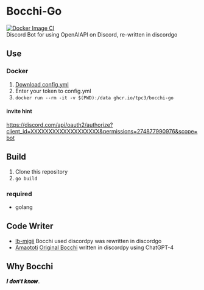 # Bocchi-Go
[![Docker Image CI](https://github.com/tpc3/Bocchi-Go/actions/workflows/docker-image.yml/badge.svg)](https://github.com/tpc3/Bocchi-Go/actions/workflows/docker-image.yml)  
Discord Bot for using OpenAIAPI on Discord, re-written in discordgo 

## Use
### Docker
1. [Download config.yml](https://raw.githubusercontent.com/tpc3/Bocchi-Go/main/config.yml?token=GHSAT0AAAAAAB7LP2NPYU7ZZL4PNTPPO5JOZBCQZ3Q)
1. Enter your token to config.yml
1. `docker run --rm -it -v $(PWD):/data ghcr.io/tpc3/bocchi-go`

#### invite hint
https://discord.com/api/oauth2/authorize?client_id=XXXXXXXXXXXXXXXXXXX&permissions=274877990976&scope=bot

## Build
1. Clone this repository
1. `go build`

### required
- golang

## Code Writer
* [lb-migii](https://github.com/lb-migii)
Bocchi used discordpy was rewritten in discordgo
* [Amaototi](https://github.com/Amaototi)
[Original Bocchi](https://github.com/tpc3/Bocchi) written in discordpy using ChatGPT-4

## Why Bocchi
**𝑰 𝒅𝒐𝒏'𝒕 𝒌𝒏𝒐𝒘.**

